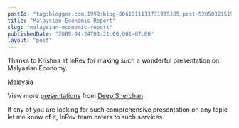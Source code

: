 ```yaml
---
postId: "tag:blogger.com,1999:blog-8061911113731935185.post-5205032151921813820"
title: "Malaysian Economic Report"
slug: "malaysian-economic-report"
publishedDate: "2009-04-24T03:21:00.001-07:00"
layout: "post"
---
```


Thanks to Krishna at InRev for making such a wonderful presentation on
Malyasian Economy.

[Malaysia](http://www.slideshare.net/bexdeep/malaysia-1336348?type=presentation
"Malaysia")  

View more [presentations](http://www.slideshare.net/) from [Deep
Sherchan](http://www.slideshare.net/bexdeep).

  

If any of you are looking for such comprehensive presentation on any topic let
me know of it, InRev team caters to such services.

